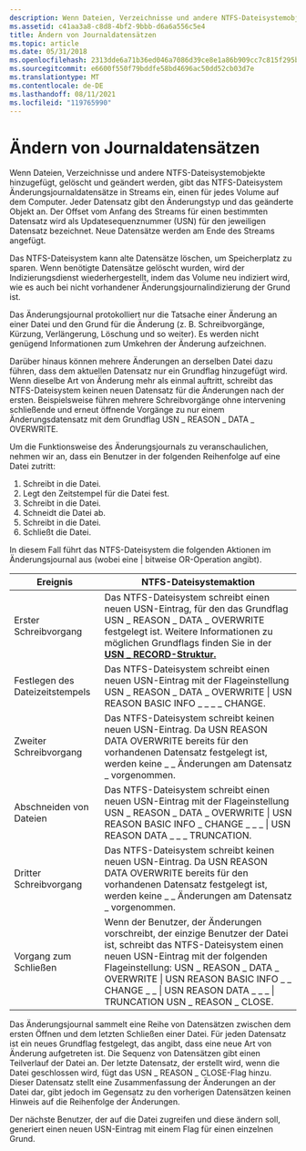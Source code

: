 ```yaml
---
description: Wenn Dateien, Verzeichnisse und andere NTFS-Dateisystemobjekte hinzugefügt, gelöscht und geändert werden, gibt das NTFS-Dateisystem Änderungsjournaldatensätze in Streams ein, einen für jedes Volume auf dem Computer.
ms.assetid: c41aa3a8-c8d8-4bf2-9bbb-d6a6a556c5e4
title: Ändern von Journaldatensätzen
ms.topic: article
ms.date: 05/31/2018
ms.openlocfilehash: 2313dde6a71b36ed046a7086d39ce8e1a86b909cc7c815f295bb8a45c82ab92f
ms.sourcegitcommit: e6600f550f79bddfe58bd4696ac50dd52cb03d7e
ms.translationtype: MT
ms.contentlocale: de-DE
ms.lasthandoff: 08/11/2021
ms.locfileid: "119765990"
---
```

# <a name="change-journal-records"></a>Ändern von Journaldatensätzen

Wenn Dateien, Verzeichnisse und andere NTFS-Dateisystemobjekte hinzugefügt, gelöscht und geändert werden, gibt das NTFS-Dateisystem Änderungsjournaldatensätze in Streams ein, einen für jedes Volume auf dem Computer. Jeder Datensatz gibt den Änderungstyp und das geänderte Objekt an. Der Offset vom Anfang des Streams für einen bestimmten Datensatz wird als Updatesequenznummer (USN) für den jeweiligen Datensatz bezeichnet. Neue Datensätze werden am Ende des Streams angefügt.

Das NTFS-Dateisystem kann alte Datensätze löschen, um Speicherplatz zu sparen. Wenn benötigte Datensätze gelöscht wurden, wird der Indizierungsdienst wiederhergestellt, indem das Volume neu indiziert wird, wie es auch bei nicht vorhandener Änderungsjournalindizierung der Grund ist.

Das Änderungsjournal protokolliert nur die Tatsache einer Änderung an einer Datei und den Grund für die Änderung (z. B. Schreibvorgänge, Kürzung, Verlängerung, Löschung und so weiter). Es werden nicht genügend Informationen zum Umkehren der Änderung aufzeichnen.

Darüber hinaus können mehrere Änderungen an derselben Datei dazu führen, dass dem aktuellen Datensatz nur ein Grundflag hinzugefügt wird. Wenn dieselbe Art von Änderung mehr als einmal auftritt, schreibt das NTFS-Dateisystem keinen neuen Datensatz für die Änderungen nach der ersten. Beispielsweise führen mehrere Schreibvorgänge ohne intervening schließende und erneut öffnende Vorgänge zu nur einem Änderungsdatensatz mit dem Grundflag USN \_ REASON \_ DATA \_ OVERWRITE.

Um die Funktionsweise des Änderungsjournals zu veranschaulichen, nehmen wir an, dass ein Benutzer in der folgenden Reihenfolge auf eine Datei zutritt:

1.  Schreibt in die Datei.
2.  Legt den Zeitstempel für die Datei fest.
3.  Schreibt in die Datei.
4.  Schneidt die Datei ab.
5.  Schreibt in die Datei.
6.  Schließt die Datei.

In diesem Fall führt das NTFS-Dateisystem die folgenden Aktionen im Änderungsjournal aus (wobei eine \| bitweise OR-Operation angibt).



| Ereignis                                 | NTFS-Dateisystemaktion                                                                                                                                                                                                                                                    |
|---------------------------------------|----------------------------------------------------------------------------------------------------------------------------------------------------------------------------------------------------------------------------------------------------------------------------|
| Erster Schreibvorgang<br/>    | Das NTFS-Dateisystem schreibt einen neuen USN-Eintrag, für den das Grundflag USN \_ REASON \_ DATA \_ OVERWRITE festgelegt ist. Weitere Informationen zu möglichen Grundflags finden Sie in der [**USN \_ RECORD-Struktur.**](/windows/desktop/api/WinIoCtl/ns-winioctl-usn_record_v2)<br/>                                                     |
| Festlegen des Dateizeitstempels<br/> | Das NTFS-Dateisystem schreibt einen neuen USN-Eintrag mit der Flageinstellung USN \_ REASON \_ DATA \_ OVERWRITE \| USN REASON BASIC INFO \_ \_ \_ \_ CHANGE.<br/>                                                                                                                            |
| Zweiter Schreibvorgang<br/>     | Das NTFS-Dateisystem schreibt keinen neuen USN-Eintrag. Da USN REASON DATA OVERWRITE bereits für den vorhandenen Datensatz festgelegt ist, werden keine \_ \_ Änderungen am Datensatz \_ vorgenommen.<br/>                                                                                           |
| Abschneiden von Dateien<br/>            | Das NTFS-Dateisystem schreibt einen neuen USN-Eintrag mit der Flageinstellung USN \_ REASON \_ DATA \_ OVERWRITE \| USN REASON BASIC INFO \_ CHANGE \_ \_ \_ \| USN REASON DATA \_ \_ \_ TRUNCATION.<br/>                                                                                           |
| Dritter Schreibvorgang<br/>      | Das NTFS-Dateisystem schreibt keinen neuen USN-Eintrag. Da USN REASON DATA OVERWRITE bereits für den vorhandenen Datensatz festgelegt ist, werden keine \_ \_ Änderungen am Datensatz \_ vorgenommen.<br/>                                                                                           |
| Vorgang zum Schließen<br/>            | Wenn der Benutzer, der Änderungen vorschreibt, der einzige Benutzer der Datei ist, schreibt das NTFS-Dateisystem einen neuen USN-Eintrag mit der folgenden Flageinstellung: USN \_ REASON \_ DATA \_ OVERWRITE \| USN REASON BASIC INFO \_ \_ CHANGE \_ \_ \| USN REASON DATA \_ \_ \_ \| TRUNCATION USN \_ REASON \_ CLOSE.<br/> |



 

Das Änderungsjournal sammelt eine Reihe von Datensätzen zwischen dem ersten Öffnen und dem letzten Schließen einer Datei. Für jeden Datensatz ist ein neues Grundflag festgelegt, das angibt, dass eine neue Art von Änderung aufgetreten ist. Die Sequenz von Datensätzen gibt einen Teilverlauf der Datei an. Der letzte Datensatz, der erstellt wird, wenn die Datei geschlossen wird, fügt das USN \_ REASON \_ CLOSE-Flag hinzu. Dieser Datensatz stellt eine Zusammenfassung der Änderungen an der Datei dar, gibt jedoch im Gegensatz zu den vorherigen Datensätzen keinen Hinweis auf die Reihenfolge der Änderungen.

Der nächste Benutzer, der auf die Datei zugreifen und diese ändern soll, generiert einen neuen USN-Eintrag mit einem Flag für einen einzelnen Grund.

 

 




